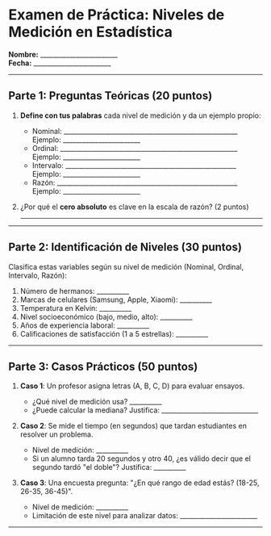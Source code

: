 # Examen de Práctica: Niveles de Medición en Estadística

**Nombre:** ________________________  
**Fecha:** ________________________  

---

## Parte 1: Preguntas Teóricas (20 puntos)  
1. **Define con tus palabras** cada nivel de medición y da un ejemplo propio:  
   - Nominal: ______________________________________________________  
     Ejemplo: ________________________  
   - Ordinal: _______________________________________________________  
     Ejemplo: ________________________  
   - Intervalo: _____________________________________________________  
     Ejemplo: ________________________  
   - Razón: ________________________________________________________  
     Ejemplo: ________________________  

2. ¿Por qué el **cero absoluto** es clave en la escala de razón? (2 puntos)  
   ______________________________________________________________  

---

## Parte 2: Identificación de Niveles (30 puntos)  
Clasifica estas variables según su nivel de medición (Nominal, Ordinal, Intervalo, Razón):  
1. Número de hermanos: __________  
2. Marcas de celulares (Samsung, Apple, Xiaomi): __________  
3. Temperatura en Kelvin: __________  
4. Nivel socioeconómico (bajo, medio, alto): __________  
5. Años de experiencia laboral: __________  
6. Calificaciones de satisfacción (1 a 5 estrellas): __________  

---

## Parte 3: Casos Prácticos (50 puntos)  
1. **Caso 1**: Un profesor asigna letras (A, B, C, D) para evaluar ensayos.  
   - ¿Qué nivel de medición usa? __________  
   - ¿Puede calcular la mediana? Justifica: ______________________________  

2. **Caso 2**: Se mide el tiempo (en segundos) que tardan estudiantes en resolver un problema.  
   - Nivel de medición: __________  
   - Si un alumno tarda 20 segundos y otro 40, ¿es válido decir que el segundo tardó "el doble"? Justifica: __________  

3. **Caso 3**: Una encuesta pregunta: "¿En qué rango de edad estás? (18-25, 26-35, 36-45)".  
   - Nivel de medición: __________  
   - Limitación de este nivel para analizar datos: ________________________  

---

<!-- ### **Respuestas**  -->

<!-- **Parte 1**:  
1.  
   - Nominal: Categorías sin orden. Ej: Color de pelo.  
   - Ordinal: Categorías con orden. Ej: Talla de ropa (S, M, L).  
   - Intervalo: Orden y distancias iguales, sin cero absoluto. Ej: Temperatura en °C.  
   - Razón: Orden, distancias iguales y cero absoluto. Ej: Peso en kg.  

2. El cero absoluto permite hacer comparaciones de razón (ej: "10 kg es el doble que 5 kg").  

**Parte 2**:  
1. Razón  
2. Nominal  
3. Razón (Kelvin tiene cero absoluto)  
4. Ordinal  
5. Razón  
6. Ordinal  

**Parte 3**:  
1. Ordinal. Sí, la mediana puede identificarse ordenando las letras.  
2. Razón. Sí, el cero es absoluto y las operaciones son válidas.  
3. Ordinal. No se pueden calcular distancias exactas entre rangos. -->